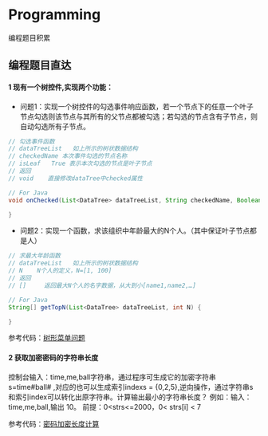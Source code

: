 # Programming
编程题目积累

## 编程题目直达

#### 1 现有一个树控件,实现两个功能：
- 问题1：实现一个树控件的勾选事件响应函数，若一个节点下的任意一个叶子节点勾选则该节点与其所有的父节点都被勾选；若勾选的节点含有子节点，则自动勾选所有子节点。<br/>

```java
// 勾选事件函数
// dataTreeList   如上所示的树状数据结构
// checkedName 本次事件勾选的节点名称
// isLeaf   True 表示本次勾选的节点是叶子节点
// 返回
// void    直接修改dataTree中checked属性

// For Java
void onChecked(List<DataTree> dataTreeList, String checkedName, Boolean isLeaf) {

}
```

- 问题2：实现一个函数，求该组织中年龄最大的N个人。（其中保证叶子节点都是人）
  
```java
// 求最大年龄函数
// dataTreeList   如上所示的树状数据结构
// N    N个人的定义，N=[1, 100]
// 返回
// []     返回最大N个人的名字数据，从大到小[name1,name2,…]

// For Java
String[] getTopN(List<DataTree> dataTreeList, int N) {

}
```
参考代码：[树形菜单问题](TestPro/src/com/treehandle/Main.java)
  
#### 2 获取加密密码的字符串长度
控制台输入：time,me,ball字符串，通过程序可生成它的加密字符串 s=time#ball# ,对应的也可以生成索引indexs = {0,2,5},逆向操作，通过字符串s和索引index可以转化出原字符串。计算输出最小的字符串长度？
例如：输入：time,me,ball,输出 10。
前提：0<strs<=2000，0< strs[i] < 7

参考代码：[密码加密长度计算](TestPro/src/com/str/encryption/StrEncryption.java)


